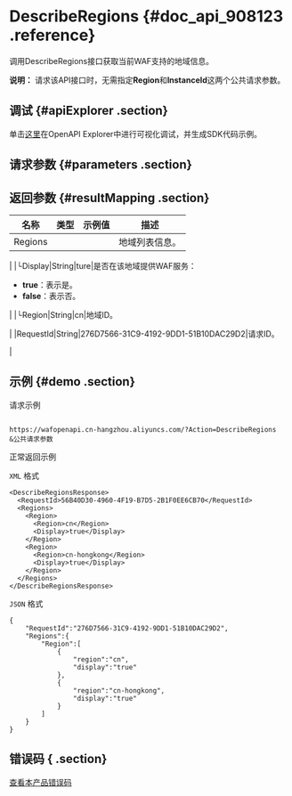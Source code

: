 # DescribeRegions {#doc_api_908123 .reference}

调用DescribeRegions接口获取当前WAF支持的地域信息。

**说明：** 请求该API接口时，无需指定**Region**和**InstanceId**这两个公共请求参数。

## 调试 {#apiExplorer .section}

单击[这里](https://api.aliyun.com/#product=waf-openapi&api=DescribeRegions)在OpenAPI Explorer中进行可视化调试，并生成SDK代码示例。

## 请求参数 {#parameters .section}

## 返回参数 {#resultMapping .section}

|名称|类型|示例值|描述|
|--|--|---|--|
|Regions| | |地域列表信息。

 |
|└Display|String|ture|是否在该地域提供WAF服务：

 -   **true**：表示是。
-   **false**：表示否。

 |
|└Region|String|cn|地域ID。

 |
|RequestId|String|276D7566-31C9-4192-9DD1-51B10DAC29D2|请求ID。

 |

## 示例 {#demo .section}

请求示例

``` {#request_demo}

https://wafopenapi.cn-hangzhou.aliyuncs.com/?Action=DescribeRegions
&公共请求参数

```

正常返回示例

`XML` 格式

``` {#xml_return_success_demo}
<DescribeRegionsResponse>
  <RequestId>56B40D30-4960-4F19-B7D5-2B1F0EE6CB70</RequestId>
  <Regions>
    <Region>
      <Region>cn</Region>
      <Display>true</Display>
    </Region>
    <Region>
      <Region>cn-hongkong</Region>
      <Display>true</Display>
    </Region>
  </Regions>
</DescribeRegionsResponse>

```

`JSON` 格式

``` {#json_return_success_demo}
{
	"RequestId":"276D7566-31C9-4192-9DD1-51B10DAC29D2",
	"Regions":{
		"Region":[
			{
				"region":"cn",
				"display":"true"
			},
			{
				"region":"cn-hongkong",
				"display":"true"
			}
		]
	}
}
```

## 错误码 { .section}

[查看本产品错误码](https://error-center.aliyun.com/status/product/waf-openapi)

